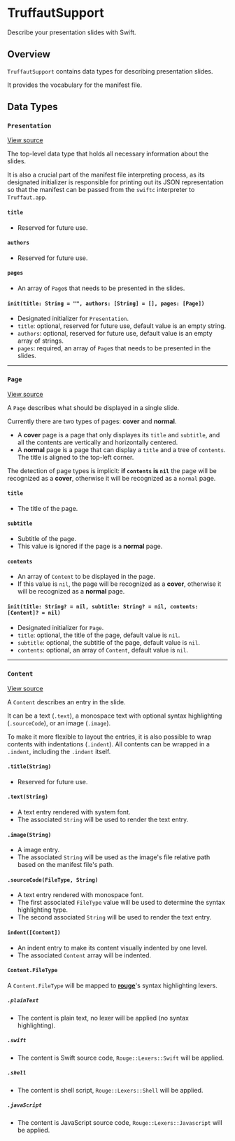 # TruffautSupport

Describe your presentation slides with Swift.

## Overview

`TruffautSupport` contains data types for describing presentation slides.

It provides the vocabulary for the manifest file.

## Data Types

### `Presentation`

[View source](../TruffautSupport/Presentation.swift)

The top-level data type that holds all necessary information about the slides.

It is also a crucial part of the manifest file interpreting process, as its designated initializer is responsible for printing out its JSON representation so that the manifest can be passed from the `swiftc` interpreter to `Truffaut.app`.

#### `title`

- Reserved for future use.

#### `authors`

- Reserved for future use.

#### `pages`

- An array of `Page`s that needs to be presented in the slides.

#### `init(title: String = "", authors: [String] = [], pages: [Page])`

- Designated initializer for `Presentation`.
- `title`: optional, reserved for future use, default value is an empty string.
- `authors`: optional, reserved for future use, default value is an empty array of strings.
- `pages`: required, an array of `Page`s that needs to be presented in the slides.

---

### `Page`

[View source](../TruffautSupport/Page.swift)

A `Page` describes what should be displayed in a single slide.

Currently there are two types of pages: **cover** and **normal**.

- A **cover** page is a page that only displayes its `title` and `subtitle`, and all the contents are vertically and horizontally centered.
- A **normal** page is a page that can display a `title` and a tree of `contents`. The title is aligned to the top-left corner.

The detection of page types is implicit: **if `contents` is `nil`** the page will be recognized as a **cover**, otherwise it will be recognized as a `normal` page.

#### `title`

- The title of the page.

#### `subtitle`

- Subtitle of the page.
- This value is ignored if the page is a **normal** page.

#### `contents`

- An array of `Content` to be displayed in the page.
- If this value is `nil`, the page will be recognized as a **cover**, otherwise it will be recognized as a **normal** page.

#### `init(title: String? = nil, subtitle: String? = nil, contents: [Content]? = nil)`

- Designated initializer for `Page`.
- `title`: optional, the title of the page, default value is `nil`.
- `subtitle`: optional, the subtitle of the page, default value is `nil`.
- `contents`: optional, an array of `Content`, default value is `nil`.

---

### `Content`

[View source](../TruffautSupport/Content.swift)

A `Content` describes an entry in the slide.

It can be a text (`.text`), a monospace text with optional syntax highlighting (`.sourceCode`), or an image (`.image`).

To make it more flexible to layout the entries, it is also possible to wrap contents with indentations (`.indent`). All contents can be wrapped in a `.indent`, including the `.indent` itself.

#### `.title(String)`

- Reserved for future use.

#### `.text(String)`

- A text entry rendered with system font.
- The associated `String` will be used to render the text entry.

#### `.image(String)`

- A image entry.
- The associated `String` will be used as the image's file relative path based on the manifest file's path.

#### `.sourceCode(FileType, String)`

- A text entry rendered with monospace font.
- The first associated `FileType` value will be used to determine the syntax highlighting type.
- The second associated `String` will be used to render the text entry.

#### `indent([Content])`

- An indent entry to make its content visually indented by one level.
- The associated `Content` array will be indented.

#### `Content.FileType`

A `Content.FileType` will be mapped to [**rouge**](https://github.com/jneen/rouge)'s syntax highlighting lexers.

##### `.plainText`

- The content is plain text, no lexer will be applied (no syntax highlighting).

##### `.swift`

- The content is Swift source code, `Rouge::Lexers::Swift` will be applied.

##### `.shell`

- The content is shell script, `Rouge::Lexers::Shell` will be applied.

##### `.javaScript`

- The content is JavaScript source code, `Rouge::Lexers::Javascript` will be applied.
